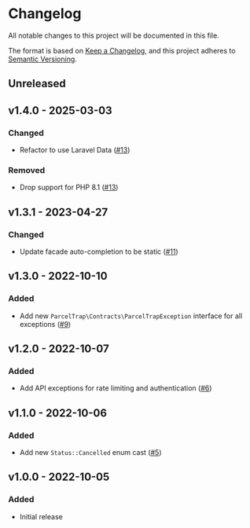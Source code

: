 # Changelog

All notable changes to this project will be documented in this file.

The format is based on [Keep a Changelog](https://keepachangelog.com), and this project adheres to [Semantic Versioning](https://semver.org).

## Unreleased

## v1.4.0 - 2025-03-03

### Changed
- Refactor to use Laravel Data ([#13](https://github.com/parceltrap/parceltrap/pull/13))

### Removed
- Drop support for PHP 8.1 ([#13](https://github.com/parceltrap/parceltrap/pull/13))

## v1.3.1 - 2023-04-27

### Changed
- Update facade auto-completion to be static ([#11](https://github.com/parceltrap/parceltrap/pull/11))

## v1.3.0 - 2022-10-10

### Added
- Add new `ParcelTrap\Contracts\ParcelTrapException` interface for all exceptions ([#9](https://github.com/parceltrap/parceltrap/pull/9))

## v1.2.0 - 2022-10-07

### Added
- Add API exceptions for rate limiting and authentication ([#6](https://github.com/parceltrap/parceltrap/pull/6))

## v1.1.0 - 2022-10-06

### Added
- Add new `Status::Cancelled` enum cast ([#5](https://github.com/parceltrap/parceltrap/pull/5))

## v1.0.0 - 2022-10-05

### Added
- Initial release
